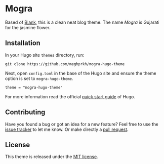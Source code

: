 # Mogra

Based of [Blank](https://github.com/Vimux/blank), this is a clean neat blog theme. The name *Mogra* is Gujarati for the jasmine flower.

## Installation

In your Hugo site `themes` directory, run:

```
git clone https://github.com/meghprkh/mogra-hugo-theme
```

Next, open `config.toml` in the base of the Hugo site and ensure the theme option is set to `mogra-hugo-theme`.

```
theme = "mogra-hugo-theme"
```

For more information read the official [quick start guide](https://gohugo.io/getting-started/quick-start/) of Hugo.

## Contributing

Have you found a bug or got an idea for a new feature? Feel free to use the [issue tracker](https://github.com/meghprkh/mogra-hugo-theme/issues) to let me know. Or make directly a [pull request](https://github.com/meghprkh/mogra-hugo-theme/pulls).

## License

This theme is released under the [MIT license](https://github.com/meghprkh/mogra-hugo-theme/blob/master/LICENSE).
